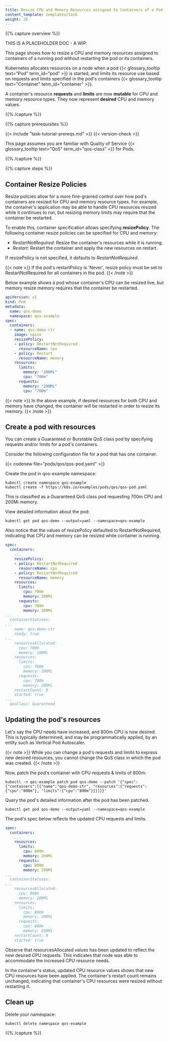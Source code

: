 ```yaml
---
title: Resize CPU and Memory Resources assigned to Containers of a Pod
content_template: templates/task
weight: 20
---
```


{{% capture overview %}}

THIS IS A PLACEHOLDER DOC - A WIP.

This page shows how to resize a CPU and memory resources assigned to containers
of a running pod without restarting the pod or its containers.

Kubernetes allocates resources on a node when a pod {{< glossary_tooltip text="Pod" term_id="pod" >}}
is started, and limits its resource use based on requests and limits specified
in the pod's containers {{< glossary_tooltip text="Container" term_id="container" >}}.

A container's resource **requests** and **limits** are now **mutable** for CPU
and memory resource types. They now represent **desired** CPU and memory values.

{{% /capture %}}

{{% capture prerequisites %}}

{{< include "task-tutorial-prereqs.md" >}} {{< version-check >}}

This page assumes you are familiar with Quality of Service {{< glossary_tooltip text="QoS" term_id="qos-class" >}} for Pods.

{{% /capture %}}

{{% capture steps %}}

## Container Resize Policies

Resize policies allow for a more fine-grained control over how pod's containers
are resized for CPU and memory resource types. For example, the container's
application may be able to handle CPU resources resized while it continues to
run, but resizing memory limits may require that the container be restarted.

To enable this, container specification allows specifying  **resizePolicy**.
The following container resize policies can be specified for CPU and memory:
* *RestartNotRequired*: Resize the container's resources while it is running.
* *Restart*: Restart the container and apply the new resources on restart.

If resizePolicy is not specified, it defaults to *RestartNotRequired*.

{{< note >}}
If the pod's restartPolicy is 'Never', resize policy must be set to RestartNotRequired
for all containers in the pod.
{{< /note >}}

Below example shows a pod whose container's CPU can be resized live, but memory
resize memory requires that the container be restarted.

```yaml
apiVersion: v1
kind: Pod
metadata:
  name: qos-demo
  namespace: qos-example
spec:
  containers:
  - name: qos-demo-ctr
    image: nginx
    resizePolicy:
    - policy: RestartNotRequired
      resourceName: cpu
    - policy: Restart
      resourceName: memory
    resources:
      limits:
        memory: "200Mi"
        cpu: "700m"
      requests:
        memory: "200Mi"
        cpu: "700m"
```

{{< note >}}
In the above example, if desired resources for both CPU and memory have changed,
the container will be restarted in order to resize its memory.
{{< /note >}}

## Create a pod with resources

You can create a Guaranteed or Burstable QoS class pod by specifying requests
and/or limits for a pod's containers.

Consider the following configuration file for a pod that has one container.

{{< codenew file="pods/qos/qos-pod.yaml" >}}

Create the pod in qos-example namespace:

```shell
kubectl create namespace qos-example
kubectl create -f https://k8s.io/examples/pods/qos/qos-pod.yaml
```

This is classified as a Guaranteed QoS class pod requesting 700m CPU and 200Mi
memory.

View detailed information about the pod:

```shell
kubectl get pod qos-demo --output=yaml --namespace=qos-example
```

Also notice that the values of resizePolicy defaulted to RestartNotRequired,
indicating that CPU and memory can be resized while container is running.

```yaml
spec:
  containers:
    ...
    resizePolicy:
    - policy: RestartNotRequired
      resourceName: cpu
    - policy: RestartNotRequired
      resourceName: memory
    resources:
      limits:
        cpu: 700m
        memory: 200Mi
      requests:
        cpu: 700m
        memory: 200Mi
...
  containerStatuses:
...
    name: qos-demo-ctr
    ready: true
...
    resourcesAllocated:
      cpu: 700m
      memory: 200Mi
    resources:
      limits:
        cpu: 700m
        memory: 200Mi
      requests:
        cpu: 700m
        memory: 200Mi
    restartCount: 0
    started: true
...
  qosClass: Guaranteed
```

## Updating the pod's resources

Let's say the CPU needs have increased, and 800m CPU is now desired. This is
typically determined, and may be programmatically applied, by an entity such as
Vertical Pod Autoscaler.

{{< note >}}
While you can change a pod's requests and limits to express new desired
resources, you cannot change the QoS class in which the pod was created.
{{< /note >}}

Now, patch the pod's container with CPU requests & limits of 800m:

```shell
kubectl -n qos-example patch pod qos-demo --patch '{"spec":{"containers":[{"name":"qos-demo-ctr", "resources":{"requests":{"cpu":"800m"}, "limits":{"cpu":"800m"}}}]}}'
```

Query the pod's detailed information after the pod has been patched.

```shell
kubectl get pod qos-demo --output=yaml --namespace=qos-example
```

The pod's spec below reflects the updated CPU requests and limits.

```yaml
spec:
  containers:
    ...
    resources:
      limits:
        cpu: 800m
        memory: 200Mi
      requests:
        cpu: 800m
        memory: 200Mi
...
  containerStatuses:
...
    resourcesAllocated:
      cpu: 800m
      memory: 200Mi
    resources:
      limits:
        cpu: 800m
        memory: 200Mi
      requests:
        cpu: 800m
        memory: 200Mi
    restartCount: 0
    started: true
```

Observe that resourcesAllocated values has been updated to reflect the new
desired CPU requests. This indicates that node was able to accommodate the
increased CPU resource needs.

In the container's status, updated CPU resource values shows that new CPU
resources have been applied. The container's restart count remains unchanged,
indicating that container's CPU resources were resized without restarting it.

## Clean up

Delete your namespace:

```shell
kubectl delete namespace qos-example
```

{{% /capture %}}

